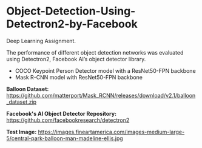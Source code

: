 # Object-Detection-Using-Detectron2-by-Facebook

Deep Learning Assignment.

The performance of different object detection networks was evaluated using Detectron2, Facebook AI’s object detector library.

* COCO Keypoint Person Detector model with a ResNet50-FPN backbone
* Mask R-CNN model with ResNet50-FPN backbone

**Balloon Dataset:** https://github.com/matterport/Mask_RCNN/releases/download/v2.1/balloon_dataset.zip

**Facebook's AI Object Detector Repository:** https://github.com/facebookresearch/detectron2

**Test Image:** https://images.fineartamerica.com/images-medium-large-5/central-park-balloon-man-madeline-ellis.jpg
